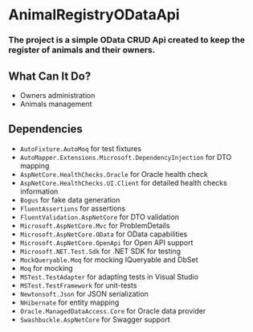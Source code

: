 # AnimalRegistryODataApi

### The project is a simple OData CRUD Api created to keep the register of animals and their owners.

## What Can It Do?
* Owners administration
* Animals management

## Dependencies
* `AutoFixture.AutoMoq` for test fixtures
* `AutoMapper.Extensions.Microsoft.DependencyInjection` for DTO mapping
* `AspNetCore.HealthChecks.Oracle` for Oracle health check
* `AspNetCore.HealthChecks.UI.Client` for detailed health checks information
* `Bogus` for fake data generation
* `FluentAssertions` for assertions
* `FluentValidation.AspNetCore` for DTO validation
* `Microsoft.AspNetCore.Mvc` for ProblemDetails
* `Microsoft.AspNetCore.OData` for OData capabilities
* `Microsoft.AspNetCore.OpenApi` for Open API support
* `Microsoft.NET.Test.Sdk` for .NET SDK for testing
* `MockQueryable.Moq` for mocking IQueryable and DbSet
* `Moq` for mocking
* `MSTest.TestAdapter` for adapting tests in Visual Studio
* `MSTest.TestFramework` for unit-tests
* `Newtonsoft.Json` for JSON serialization
* `NHibernate` for entity mapping
* `Oracle.ManagedDataAccess.Core` for Oracle data provider
* `Swashbuckle.AspNetCore` for Swagger support
